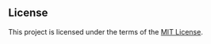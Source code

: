 
[logo]: https://github.com/JustQu/CV/blob/master/cv-1.png

## License

This project is licensed under the terms of the [MIT License](https://opensource.org/licenses/MIT).
